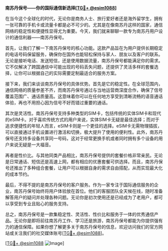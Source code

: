 **南苏丹保号——你的国际通信新选择[[TG💪+ @esim1088](https://t.me/s/esim1088)]**

在当今这个全球化的时代，无论你是商务人士、旅行爱好者还是海外留学生，拥有一张可靠的手机卡或流量卡都是必不可少的。尤其是在像南苏丹这样的国家，通信网络的稳定性和便捷性显得尤为重要。今天，我们就来聊聊一款专为南苏丹用户设计的通信利器——南苏丹保号。

首先，让我们了解一下南苏丹保号的核心功能。这款产品旨在为用户提供长期稳定的电话号码保留服务，确保你在国外也能轻松保持与家人、朋友以及客户的联系。无论是接听电话、发送短信，还是使用数据流量，南苏丹保号都能满足你的需求。它不仅解决了跨国通信中可能出现的号码丢失问题，还提供了灵活多样的套餐选择，让你可以根据自己的实际需要定制最适合的服务方案。

接下来，我们来谈谈南苏丹保号的具体优势。首先是它的稳定性。在全球范围内，通信网络的质量参差不齐，而南苏丹保号通过与当地运营商深度合作，确保了信号覆盖范围广、通话质量高。这意味着你可以在任何地方享受到清晰流畅的语音通话体验，再也不用担心因为信号不好而错过重要的通话。

其次是灵活性。南苏丹保号支持多种类型的SIM卡，包括传统的实体SIM卡和现代的eSIM卡。对于喜欢传统方式的用户来说，实体SIM卡无疑是最佳选择；而对于追求便捷性的年轻人而言，eSIM卡则是一个更佳的选择。eSIM卡无需物理插拔，可以直接通过手机设置进行激活和切换，极大提升了使用的便利性。此外，南苏丹保号还支持多设备共享同一号码，这对于经常更换手机或者同时拥有多个设备的用户来说无疑是一大福音。

再者是性价比。与其他同类产品相比，南苏丹保号提供的套餐价格非常亲民。无论是日常通话、短信还是高速上网，都有相应的优惠套餐可供选择。而且，南苏丹保号还推出了多种组合套餐，让用户可以根据自身的需求自由搭配，从而实现最大化的成本节约。

最后，不得不提的是南苏丹保号的客户服务。作为一家专注于国际通信服务的企业，南苏丹保号始终将用户体验放在首位。他们的客服团队全天候在线，随时准备解答用户的疑问并处理各种问题。无论你是初次使用还是已经成为了老用户，都可以享受到专业且贴心的服务支持。

总之，南苏丹保号是一款集稳定性、灵活性、性价比和服务于一体的优秀通信产品。无论你是即将前往南苏丹工作、学习还是旅游，南苏丹保号都能为你提供强有力的通信保障。如果你想了解更多关于南苏丹保号的信息，欢迎访问我们的官方网站或关注我们的社交媒体账号[[TG💪+ @esim1088](https://t.me/s/esim1088)]。

[[TG💪+ @esim1088](https://t.me/s/esim1088) ![Image](https://i.postimg.cc/4NQfJmqS/Snipaste-2025-05-13-00-14-12.png)]